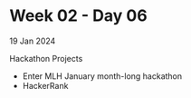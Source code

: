 # Week 02 - Day 06
19 Jan 2024

Hackathon Projects

* Enter MLH January month-long hackathon
* HackerRank